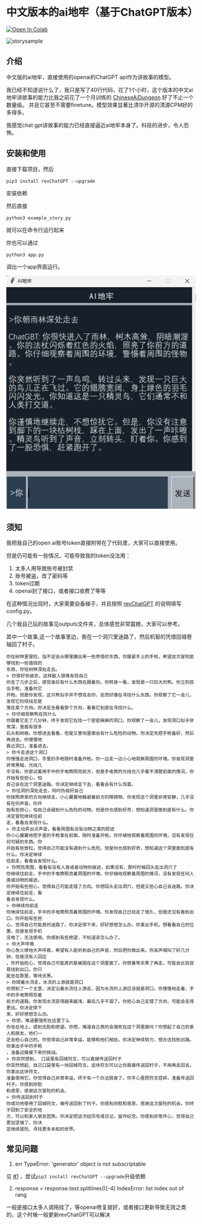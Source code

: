 # 中文版本的ai地牢（基于ChatGPT版本）

[![Open In Colab](https://colab.research.google.com/assets/colab-badge.svg)](https://colab.research.google.com/github/bupticybee/ChineseAiDungeonChatGPT/blob/main/Example.ipynb)

![storysample](outputs/story.gif)

## 介绍

中文版的ai地牢，直接使用的openai的ChatGPT api作为讲故事的模型。

我已经不知道说什么了，我只是写了40行代码，花了1个小时，这个版本的中文ai地牢讲故事的能力比我之前花了一个月训练的 [ChineseAiDungeon](https://github.com/bupticybee/ChineseAiDungeon) 好了不止一个数量级。 并且它甚至不需要finetune。模型效果显著比清华开源的清源CPM好的多得多。

我感觉chat gpt讲故事的能力已经直接逼近ai地牢本身了。科技的进步，令人恐怖。

## 安装和使用

直接下载项目，然后
```shell
pip3 install revChatGPT --upgrade
```
安装依赖

然后直接
```shell
python3 example_story.py
```

就可以在命令行运行起来

你也可以通过

```shell
python3 app.py
```

调出一个app界面运行。

![app_screenshot](outputs/example_chatgpt_app.png)


## 须知

我把我自己的open ai账号token直接附带在了代码里，大家可以直接使用。

但是仍可能有一些情况，可能导致我的token没法用：

1. 太多人用导致账号被封禁
2. 账号被盗，改了密码等
3. token过期
4. openai封了接口，或者接口收费了等等

在这种情况出现时，大家需要自备梯子，并且按照 [revChatGPT](https://github.com/acheong08/ChatGPT) 的说明填写config.py。

几个我自己玩的故事见outputs文件夹，总体感觉非常震撼，大家可以参考。

其中一个故事,这一个故事里边，我在一个洞穴里迷路了，然后机智的凭借回城卷轴回了村子。

```text
你在树林里冒险，指不定会从哪里蹦出来一些奇怪的东西，你握紧手上的手枪，希望这次冒险能够找到一些值钱的
东西，你往树林深处走去。
> 你穿好伪装衣，这样敌人很难发现自己
你走了几步之后，感觉身后有什么东西在跟着你。你转身一看，发现是一只巨大的熊。你立刻拔出手枪，准备向它
开枪。但是你发现，这只熊似乎并不想攻击你，反而好像在寻找什么东西。你观察了它一会儿，发现它的视线总是
落在某个方向。你决定去看看那个方向，看看它到底在寻找什么。
> 你仔细观察熊在找什么
你跟着它走了几分钟，终于发现它在找一个密密麻麻的洞口。你观察了一会儿，发现洞口似乎非常深，里面有很多
石头和树根。你想进去看看，但是又害怕里面会有什么危险的动物。你决定先把手枪备好，然后再进去。你慢慢地
靠近洞口，准备进去。
> 你今走进这个洞口
你慢慢走进洞口，手里的手枪随时准备开枪。你一边走一边小心地观察周围的环境。你发现洞里非常黑暗，光线几
乎没有。你尝试着用手中的手电筒照亮前方，但是手电筒的光线也几乎看不清楚前面的情况。你开始有些担心，怕
自己会在这个洞里迷路。你决定继续走下去，看看会有什么惊喜。
> 你往洞的深处走去，同时伪装好自己
你按照原来的方向继续走，小心翼翼地躲避着前方的障碍物。你发现这个洞里非常安静，几乎没有任何声音。你开
始有些担心，怕自己会碰到什么危险的动物。但是你也感到好奇，想知道洞里面到底有什么。你决定冒险继续往前
走，看看会发现什么。
> 你主动弄出点声音，看看周围有没有动物之类的踪迹
你小心翼翼地把手里的手枪拿在前面，随时准备开枪。你仔细地观察着周围的环境，没有发现任何可疑的东西。你
开始有些放松，觉得自己可能没有遇到什么危险。但是你也感到好奇，想知道这个洞里面到底有什么。你决定继续
往前走，看看会发现什么。
> 你照亮周围，看看有没有人类或者动物的痕迹，如果没有，那时时候回头走出洞穴了
你继续往前走，手中的手电筒照亮着周围的环境。你仔细地观察着周围的情况，没有发现任何人类或动物的痕迹。
你开始有些担心，觉得自己可能走错了方向。你想回头走出洞穴，但是又担心自己会迷路。你决定继续往前走，看
看会发现什么。
> 你继续向前走
你继续往前走，手中的手电筒照亮着周围的环境。你发现自己已经走了很久，但是还没有看到出口。你开始有些担
心，觉得自己可能真的迷路了。你决定停下来，好好想想怎么办。你拿出手机，想看看自己的位置，但是发现手机
没电了，无法使用。你感到有些绝望，不知道该怎么办了。
> 你大声呼救
你心急火燎地大声呼救，希望有人能听到自己的声音，然后把你救出来。你高声喊叫了好几分钟，但是没有人回应
。你开始担心，觉得自己可能真的是被困在这个洞里面了。你想着等天黑了再走，可能会比较容易找到出口。你只
能坐在那里，等待天黑。
> 你顺着水流走，水流的上游就是洞口
你想到了一个主意，决定沿着水流往上游走，因为水流的上游应该就是洞口。你慢慢地走着，手中的手电筒照亮着
前方的道路。你发现水流变得越来越浅，最后几乎干涸了。你担心自己走错了方向，可能会走得更远。你决定停下
来，好好想想怎么办。
> 你想，难道要饿死在这里了么
你坐在地上，感到无助和绝望。你想，难道自己真的会饿死在这个洞里面吗？你想起了自己的家人和朋友，他们一
定会担心自己的。你觉得自己非常幸运，能够和他们相处。你决定继续努力，想办法找到出路。你拿出手中的手枪
，准备迎接接下来的挑战。
> 你突然想到， 口袋里有回城符文，可以直接传送回村子
你突然想起，自己口袋里有一块回城符文。这块符文可以让你直接传送回村子，不用再走回去。你拿出这块符文，
准备使用它。你觉得自己非常幸运，终于有一个办法脱身了。你手心里把符文捏碎，准备传送回村子。你感到欣慰
和感恩，感谢这次冒险的机会。
> 你传送回到村子
你成功地使用了回城符文，被传送回到了村子。你感到欣慰和感恩，感谢这次冒险的机会。你终于回到了安全的地
方，可以和家人朋友团聚。你决定把这次经历写成日记，留作纪念。你感到非常开心，觉得自己更加坚强了。你决
定继续冒险，寻找更多未知的世界。
```

## 常见问题

1. err TypeError: 'generator' object is not subscriptable

见 [#1](https://github.com/bupticybee/ChineseAiDungeonChatGPT/issues/1) ，尝试`pip3 install revChatGPT --upgrade`升级依赖

2. response = response.text.splitlines()[-4]  IndexError: list index out of rang

一般是接口太多人调用挂了，等openai修复就好，或者接口更新导致无效之类的，这个时候一般更新revChatGPT可以解决
